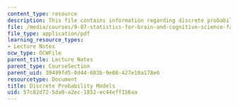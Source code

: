 ```yaml
---
content_type: resource
description: This file contains information regarding discrete probability models.
file: /media/courses/9-07-statistics-for-brain-and-cognitive-science-fall-2016/57c82d725da0a2ec1852ec44eff156aa_MIT9_07F16_lec2.pdf
file_type: application/pdf
learning_resource_types:
- Lecture Notes
ocw_type: OCWFile
parent_title: Lecture Notes
parent_type: CourseSection
parent_uid: 39499fd5-0d44-603b-9e08-427e10a178e6
resourcetype: Document
title: Discrete Probability Models
uid: 57c82d72-5da0-a2ec-1852-ec44eff156aa
---
```

